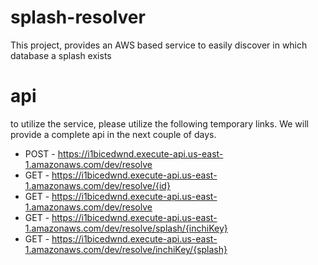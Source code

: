 # splash-resolver
This project, provides an AWS based service to easily discover in which database a splash exists

# api

to utilize the service, please utilize the following temporary links. We will provide a complete api in the
next couple of days.

*  POST - https://i1bicedwnd.execute-api.us-east-1.amazonaws.com/dev/resolve
*  GET - https://i1bicedwnd.execute-api.us-east-1.amazonaws.com/dev/resolve/{id}
*  GET - https://i1bicedwnd.execute-api.us-east-1.amazonaws.com/dev/resolve
*  GET - https://i1bicedwnd.execute-api.us-east-1.amazonaws.com/dev/resolve/splash/{inchiKey}
*  GET - https://i1bicedwnd.execute-api.us-east-1.amazonaws.com/dev/resolve/inchiKey/{splash}
